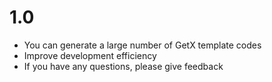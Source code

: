 
# 1.0
- You can generate a large number of GetX template codes
- Improve development efficiency
- If you have any questions, please give feedback